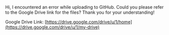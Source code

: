 Hi, I encountered an error while uploading to GitHub. Could you please refer to the Google Drive link for the files? Thank you for your understanding!

Google Drive Link: [https://drive.google.com/drive/u/1/home](https://drive.google.com/drive/u/1/my-drive)
